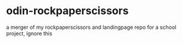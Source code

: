 # odin-rockpaperscissors

a merger of my rockpaperscissors and landingpage repo for a school project, ignore this

